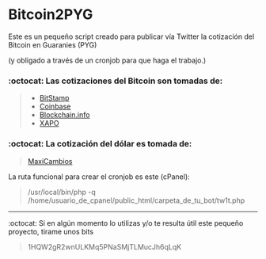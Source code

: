 Bitcoin2PYG
===================
Este es un pequeño script creado para publicar vía Twitter la cotización del Bitcoin en Guaranies (PYG)

(y obligado a través de un cronjob para que haga el trabajo.)

### :octocat: Las cotizaciones del Bitcoin son tomadas de:
> - [BitStamp](www.bitstamp.net)
> - [Coinbase](www.coinbase.com)
> - [Blockchain.info](www.blockchain.info)
> - [XAPO](www.xapo.com)

### :octocat: La cotización del dólar es tomada de:
> [MaxiCambios](www.maxicambios.com.py)

La ruta funcional para crear el cronjob es este (cPanel):
> /usr/local/bin/php -q /home/usuario_de_cpanel/public_html/carpeta_de_tu_bot/tw1t.php

----------
:octocat: Si en algún momento lo utilizas y/o te resulta útil este pequeño proyecto, tirame unos bits
> 1HQW2gR2wnULKMq5PNaSMjTLMucJh6qLqK
